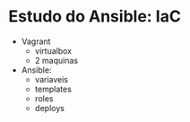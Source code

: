 # Estudo do Ansible: IaC
  - Vagrant 
    - virtualbox
    - 2 maquinas
  - Ansible:
    - variaveis
    - templates
    - roles
    - deploys